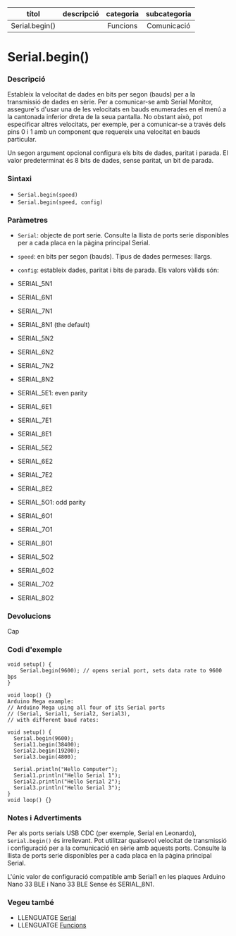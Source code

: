 
| títol | descripció   | categoria  | subcategoria        |
| :---: | :----------: | :--------: | :-----------------: |
| Serial.begin() | | Funcions | Comunicació |

# Serial.begin()

### Descripció

Estableix la velocitat de dades en bits per segon (bauds) per a la transmissió de dades en sèrie. Per a comunicar-se amb Serial Monitor, assegure's d'usar una de les velocitats en bauds enumerades en el menú a la cantonada inferior dreta de la seua pantalla. No obstant això, pot especificar altres velocitats, per exemple, per a comunicar-se a través dels pins 0 i 1 amb un component que requereix una velocitat en bauds particular.

Un segon argument opcional configura els bits de dades, paritat i parada. El valor predeterminat és 8 bits de dades, sense paritat, un bit de parada.

### Sintaxi

*  `Serial.begin(speed)`
*  `Serial.begin(speed, config)`

### Paràmetres

*  `Serial`: objecte de port serie. Consulte la llista de ports serie disponibles per a cada placa en la pàgina principal Serial.  
*  `speed`: en bits per segon (bauds). Tipus de dades permeses: llargs.  
*  `config`: estableix dades, paritat i bits de parada. Els valors vàlids són:

  * SERIAL_5N1  
  * SERIAL_6N1  
  * SERIAL_7N1  
  * SERIAL_8N1 (the default)  
  * SERIAL_5N2  
  * SERIAL_6N2  
  * SERIAL_7N2  
  * SERIAL_8N2  
  * SERIAL_5E1: even parity  
  * SERIAL_6E1  
  * SERIAL_7E1  
  * SERIAL_8E1  
  * SERIAL_5E2  
  * SERIAL_6E2  
  * SERIAL_7E2  
  * SERIAL_8E2  
  * SERIAL_5O1: odd parity  
  * SERIAL_6O1  
  * SERIAL_7O1  
  * SERIAL_8O1  
  * SERIAL_5O2  
  * SERIAL_6O2  
  * SERIAL_7O2  
  * SERIAL_8O2  

### Devolucions

Cap

### Codi d'exemple

```
void setup() {
    Serial.begin(9600); // opens serial port, sets data rate to 9600 bps
}

void loop() {}
Arduino Mega example:
// Arduino Mega using all four of its Serial ports
// (Serial, Serial1, Serial2, Serial3),
// with different baud rates:

void setup() {
  Serial.begin(9600);
  Serial1.begin(38400);
  Serial2.begin(19200);
  Serial3.begin(4800);

  Serial.println("Hello Computer");
  Serial1.println("Hello Serial 1");
  Serial2.println("Hello Serial 2");
  Serial3.println("Hello Serial 3");
}
void loop() {}
```

### Notes i Advertiments

Per als ports serials USB CDC (per exemple, Serial en Leonardo), `Serial.begin()` és irrellevant. Pot utilitzar qualsevol velocitat de transmissió i configuració per a la comunicació en sèrie amb aquests ports. Consulte la llista de ports serie disponibles per a cada placa en la pàgina principal Serial.

L'únic valor de configuració compatible amb Serial1 en les plaques Arduino Nano 33 BLE i Nano 33 BLE Sense és SERIAL_8N1.

### Vegeu també

*  LLENGUATGE [Serial](../Serial.md)  
*  LLENGUATGE [Funcions](../../Funcions.md)
